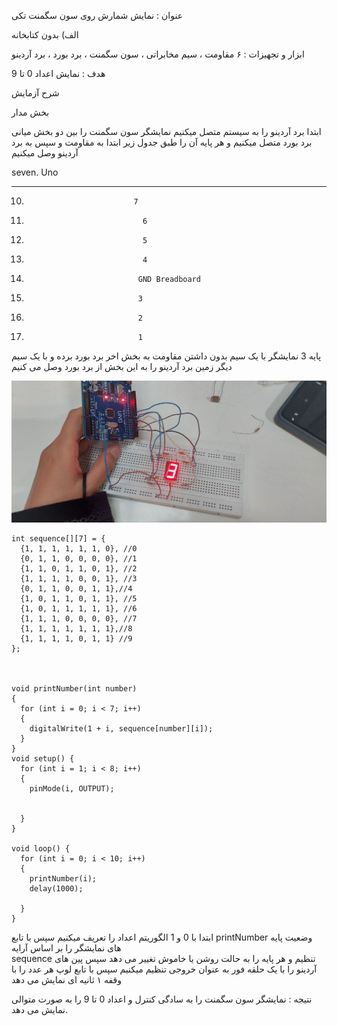 عنوان : نمایش شمارش روی سون سگمنت تکی 


الف) بدون کتابخانه


ابزار و تجهیزات :  ۶ مقاومت ، سیم مخابراتی ، سون سگمنت ، برد بورد ، برد آردینو


هدف : نمایش اعداد 0 تا 9 

شرح آزمایش


بخش مدار

ابتدا برد آردینو را به سیستم متصل میکنیم
نمایشگر سون سگمنت را بین دو بخش میانی برد بورد متصل میکنیم و هر پایه آن را طبق جدول زیر ابتدا به مقاومت و سپس به برد آردینو وصل میکنیم

seven.                     Uno

------------                 -----------

10.                             7

9.                               6

1.                               5

2.                               4

3.                              GND Breadboard

4.                              3

6.                              2

7.                              1

پایه 3 نمایشگر با یک سیم بدون داشتن مقاومت به بخش اخر برد بورد برده  و با یک سیم دیگر زمین برد آردینو را به این بخش از برد بورد وصل می کنیم

![code](./photo_2025-01-17_09-55-50.jpg)

```ccp
int sequence[][7] = {
  {1, 1, 1, 1, 1, 1, 0}, //0
  {0, 1, 1, 0, 0, 0, 0}, //1
  {1, 1, 0, 1, 1, 0, 1}, //2
  {1, 1, 1, 1, 0, 0, 1}, //3
  {0, 1, 1, 0, 0, 1, 1},//4
  {1, 0, 1, 1, 0, 1, 1}, //5
  {1, 0, 1, 1, 1, 1, 1}, //6
  {1, 1, 1, 0, 0, 0, 0}, //7
  {1, 1, 1, 1, 1, 1, 1},//8
  {1, 1, 1, 1, 0, 1, 1} //9
};



void printNumber(int number)
{
  for (int i = 0; i < 7; i++)
  {
    digitalWrite(1 + i, sequence[number][i]);
  }
}
void setup() {
  for (int i = 1; i < 8; i++)
  {
    pinMode(i, OUTPUT);


  }
}

void loop() {
  for (int i = 0; i < 10; i++)
  {
    printNumber(i);
    delay(1000);

  }
}
```

ابتدا با 0 و 1 الگوریتم اعداد را تعریف میکنیم
سپس با تابع printNumber
وضعیت پایه های نمایشگر را بر اساس آرایه  
sequence
تنظیم و هر پایه را به حالت روشن یا خاموش تغییر می دهد
سپس پین های آردینو را با یک حلقه فور به عنوان خروجی تنظیم میکنیم
سپس با تابع لوپ هر عدد را با وقفه ۱ ثانیه ای  نمایش می دهد

نتیجه :  نمایشگر سون سگمنت را به سادگی کنترل و اعداد 0 تا 9 را به صورت متوالی نمایش  می دهد.